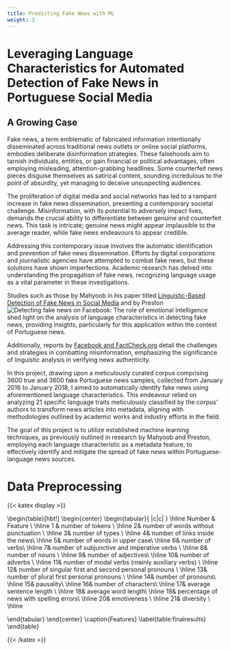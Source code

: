 ```yaml
---
title: Predicting Fake News with ML 
weight: 3
---
```


# Leveraging Language Characteristics for Automated Detection of Fake News in Portuguese Social Media

## A Growing Case

Fake news, a term emblematic of fabricated information intentionally disseminated across traditional news outlets or online social platforms, embodies deliberate disinformation strategies. These falsehoods aim to tarnish individuals, entities, or gain financial or political advantages, often employing misleading, attention-grabbing headlines. Some counterfeit news pieces disguise themselves as satirical content, sounding incredulous to the point of absurdity, yet managing to deceive unsuspecting audiences.

The proliferation of digital media and social networks has led to a rampant increase in fake news dissemination, presenting a contemporary societal challenge. Misinformation, with its potential to adversely impact lives, demands the crucial ability to differentiate between genuine and counterfeit news. This task is intricate; genuine news might appear implausible to the average reader, while fake news endeavours to appear credible.

Addressing this contemporary issue involves the automatic identification and prevention of fake news dissemination. Efforts by digital corporations and journalistic agencies have attempted to combat fake news, but these solutions have shown imperfections. Academic research has delved into understanding the propagation of fake news, recognizing language usage as a vital parameter in these investigations.

Studies such as those by Mahyoob in his paper titled [Linguistic-Based Detection of Fake News in Social Media](https://www.researchgate.net/publication/345997025_Linguistic-Based_Detection_of_Fake_News_in_Social_Media) and by Preston ![Detecting fake news on Facebook: The role of emotional intelligence](https://pubmed.ncbi.nlm.nih.gov/33705405/) shed light on the analysis of language characteristics in detecting fake news, providing insights, particularly for this application within the context of Portuguese news.

Additionally, reports by [Facebook and FactCheck.org](https://www.factcheck.org/fake-news/) detail the challenges and strategies in combatting misinformation, emphasizing the significance of linguistic analysis in verifying news authenticity.

In this project, drawing upon a meticulously curated corpus comprising 3600 true and 3600 fake Portuguese news samples, collected from January 2016 to January 2018, I aimed to automatically identify fake news using aforementioned language characteristics. This endeavour relied on analyzing 21 specific language traits meticulously classified by the corpus' authors to transform news articles into metadata, aligning with methodologies outlined by academic works and industry efforts in the field.

The goal of this project is to utilize established machine learning techniques, as previously outlined in research by Mahyoob and Preston, employing each language characteristic as a metadata feature, to effectively identify and mitigate the spread of fake news within Portuguese-language news sources.

# Data Preprocessing


{{< katex display >}}

\begin{table}[hbt!]
\begin{center}
\begin{tabular}{ |c|c| } 
\hline
Number & Feature    \\
\hline
1 & number of tokens \\
\hline
2& number of words without punctuation \\
\hline
3& number of types  \\
\hline
4& number of links inside the news\\
\hline
5& number of words in upper case\\
\hline
6& number of verbs\\
\hline
7& number of subjunctive and imperative verbs \\
\hline
8& number of nouns \\
\hline
9& number of adjectives\\
\hline
10& number of adverbs \\
\hline
11& number of modal verbs (mainly auxiliary verbs) \\
\hline
12& number of singular first and second personal pronouns \\
\hline
13& number of plural first personal pronouns \\
\hline
14& number of pronouns\\
\hline
15& pausality\\
\hline
16& number of characters\\
\hline
17& average sentence length \\
\hline
18& average word length\\
\hline
19& percentage of news with spelling errors\\
\hline
20& emotiveness \\
\hline
21& diversity \\
\hline

\end{tabular}
\end{center}
\caption{Features}
\label{table:finalresults}
\end{table}

{{< /katex >}} 